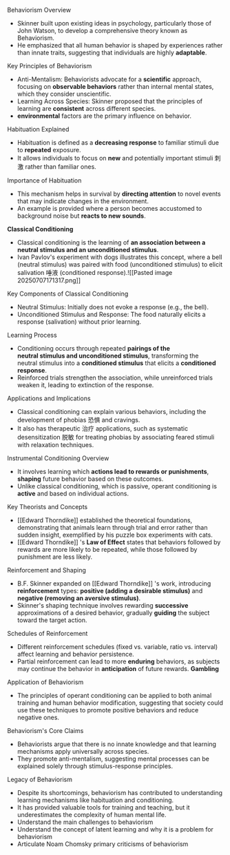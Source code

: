 

Behaviorism Overview
- Skinner built upon existing ideas in psychology, particularly those of John Watson, to develop a comprehensive theory known as Behaviorism.
- He emphasized that all human behavior is shaped by experiences rather than innate traits, suggesting that individuals are highly **adaptable**.

Key Principles of Behaviorism
- Anti-Mentalism: Behaviorists advocate for a **scientific** approach, focusing on **observable behaviors** rather than internal mental states, which they consider unscientific.
- Learning Across Species: Skinner proposed that the principles of learning are **consistent** across different species.
- **environmental** factors are the primary influence on behavior.

Habituation Explained
- Habituation is defined as a **decreasing response** to familiar stimuli due to **repeated** exposure.
- It allows individuals to focus on **new** and potentially important stimuli 刺激 rather than familiar ones.

Importance of Habituation
- This mechanism helps in survival by **directing attention** to novel events that may indicate changes in the environment.
- An example is provided where a person becomes accustomed to background noise but **reacts to new sounds**.

**Classical Conditioning**
- Classical conditioning is the learning of **an association between a neutral stimulus and an unconditioned stimulus**.
- Ivan Pavlov's experiment with dogs illustrates this concept, where a bell (neutral stimulus) was paired with food (unconditioned stimulus) to elicit salivation 唾液 (conditioned response).![[Pasted image 20250707171317.png]]

Key Components of Classical Conditioning
- Neutral Stimulus: Initially does not evoke a response (e.g., the bell).
- Unconditioned Stimulus and Response: The food naturally elicits a response (salivation) without prior learning.

Learning Process
- Conditioning occurs through repeated **pairings of the neutral stimulus and unconditioned stimulus**, transforming the neutral stimulus into a **conditioned stimulus** that elicits a **conditioned response**.
- Reinforced trials strengthen the association, while unreinforced trials weaken it, leading to extinction of the response.

Applications and Implications
- Classical conditioning can explain various behaviors, including the development of phobias 恐惧 and cravings.
- It also has therapeutic 治疗 applications, such as systematic desensitization 脱敏 for treating phobias by associating feared stimuli with relaxation techniques.

Instrumental Conditioning Overview
- It involves learning which **actions lead to rewards or punishments**, **shaping** future behavior based on these outcomes.
- Unlike classical conditioning, which is passive, operant conditioning is **active** and based on individual actions.

Key Theorists and Concepts
- [[Edward Thorndike]] established the theoretical foundations, demonstrating that animals learn through trial and error rather than sudden insight, exemplified by his puzzle box experiments with cats.
- [[Edward Thorndike]] 's **Law of Effect** states that behaviors followed by rewards are more likely to be repeated, while those followed by punishment are less likely.

Reinforcement and Shaping
- B.F. Skinner expanded on [[Edward Thorndike]] 's work, introducing **reinforcement** types: **positive (adding a desirable stimulus)** and **negative (removing an aversive stimulus)**.
- Skinner's shaping technique involves rewarding **successive** approximations of a desired behavior, gradually **guiding** the subject toward the target action.

Schedules of Reinforcement
- Different reinforcement schedules (fixed vs. variable, ratio vs. interval) affect learning and behavior persistence.
- Partial reinforcement can lead to more **enduring** behaviors, as subjects may continue the behavior in **anticipation** of future rewards. **Gambling**

Application of Behaviorism
- The principles of operant conditioning can be applied to both animal training and human behavior modification, suggesting that society could use these techniques to promote positive behaviors and reduce negative ones.

Behaviorism's Core Claims
- Behaviorists argue that there is no innate knowledge and that learning mechanisms apply universally across species.
- They promote anti-mentalism, suggesting mental processes can be explained solely through stimulus-response principles.

Legacy of Behaviorism
- Despite its shortcomings, behaviorism has contributed to understanding learning mechanisms like habituation and conditioning.
- It has provided valuable tools for training and teaching, but it underestimates the complexity of human mental life.
- Understand the main challenges to behaviorism
- Understand the concept of latent learning and why it is a problem for behaviorism
- Articulate Noam Chomsky primary criticisms of behaviorism